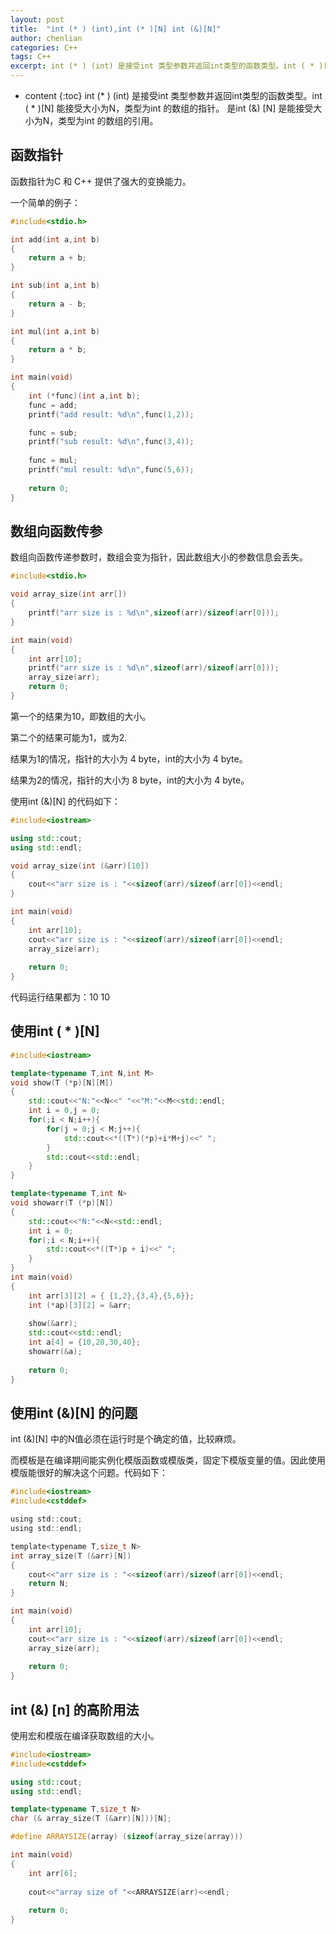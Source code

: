 ```yaml
---
layout: post
title:  "int (* ) (int),int (* )[N] int (&)[N]"
author: chenlian
categories: C++
tags: C++
excerpt: int (* ) (int) 是接受int 类型参数并返回int类型的函数类型。int ( * )[N] 是能接受大小为N，类型为int 的数组的指针。 int (&) [N] 是能接受大小为N，类型为int 的数组的引用。
---
```



* content
{:toc}
int (* ) (int) 是接受int 类型参数并返回int类型的函数类型。int ( * )[N] 能接受大小为N，类型为int 的数组的指针。 是int (&) [N] 是能接受大小为N，类型为int 的数组的引用。



## 函数指针


函数指针为C 和 C++ 提供了强大的变换能力。


一个简单的例子：


```c
#include<stdio.h>

int add(int a,int b)
{
    return a + b;
}

int sub(int a,int b)
{
    return a - b;
}

int mul(int a,int b)
{
    return a * b;
}

int main(void)
{
    int (*func)(int a,int b);
    func = add;
    printf("add result: %d\n",func(1,2));

    func = sub;
    printf("sub result: %d\n",func(3,4));
    
    func = mul;
    printf("mul result: %d\n",func(5,6));
    
    return 0;
}
```


## 数组向函数传参


数组向函数传递参数时，数组会变为指针，因此数组大小的参数信息会丢失。


```c
#include<stdio.h>

void array_size(int arr[])
{
	printf("arr size is : %d\n",sizeof(arr)/sizeof(arr[0]));
}

int main(void)
{
	int arr[10];
	printf("arr size is : %d\n",sizeof(arr)/sizeof(arr[0]));
	array_size(arr);
	return 0;
}
```


第一个的结果为10，即数组的大小。


第二个的结果可能为1，或为2.


结果为1的情况，指针的大小为 4 byte，int的大小为 4 byte。


结果为2的情况，指针的大小为 8 byte，int的大小为 4 byte。


使用int (&)[N] 的代码如下：


```c++
#include<iostream>

using std::cout;
using std::endl;

void array_size(int (&arr)[10])
{
	cout<<"arr size is : "<<sizeof(arr)/sizeof(arr[0])<<endl;
}

int main(void)
{
	int arr[10];
	cout<<"arr size is : "<<sizeof(arr)/sizeof(arr[0])<<endl;
	array_size(arr);
	
	return 0;
}
```


代码运行结果都为：10 10


## 使用int ( \* )[N]



```c++
#include<iostream>

template<typename T,int N,int M>
void show(T (*p)[N][M])
{
	std::cout<<"N:"<<N<<" "<<"M:"<<M<<std::endl;
	int i = 0,j = 0;
	for(;i < N;i++){
		for(j = 0;j < M;j++){
			std::cout<<*((T*)(*p)+i*M+j)<<" ";
		}
		std::cout<<std::endl;
	}
}

template<typename T,int N>
void showarr(T (*p)[N])
{
	std::cout<<"N:"<<N<<std::endl;
	int i = 0;
	for(;i < N;i++){
		std::cout<<*((T*)p + i)<<" ";
	}
}
int main(void)
{
	int arr[3][2] = { {1,2},{3,4},{5,6}};
	int (*ap)[3][2] = &arr;
	
	show(&arr);
	std::cout<<std::endl;
	int a[4] = {10,20,30,40};
	showarr(&a);
	
	return 0;
}
```



## 使用int (&)[N] 的问题


int (&)[N] 中的N值必须在运行时是个确定的值，比较麻烦。


而模板是在编译期间能实例化模版函数或模版类，固定下模版变量的值。因此使用模版能很好的解决这个问题。代码如下：


```c
#include<iostream>
#include<cstddef>

using std::cout;
using std::endl;

template<typename T,size_t N>
int array_size(T (&arr)[N])
{
	cout<<"arr size is : "<<sizeof(arr)/sizeof(arr[0])<<endl;
	return N;
}

int main(void)
{
	int arr[10];
	cout<<"arr size is : "<<sizeof(arr)/sizeof(arr[0])<<endl;
	array_size(arr);
	
	return 0;
}
```


## int (&) [n] 的高阶用法


使用宏和模版在编译获取数组的大小。


```c++
#include<iostream>
#include<cstddef>

using std::cout;
using std::endl;

template<typename T,size_t N>
char (& array_size(T (&arr)[N]))[N];

#define ARRAYSIZE(array) (sizeof(array_size(array)))

int main(void)
{
	int arr[6];
	
	cout<<"array size of "<<ARRAYSIZE(arr)<<endl;
	
	return 0;
}
```


